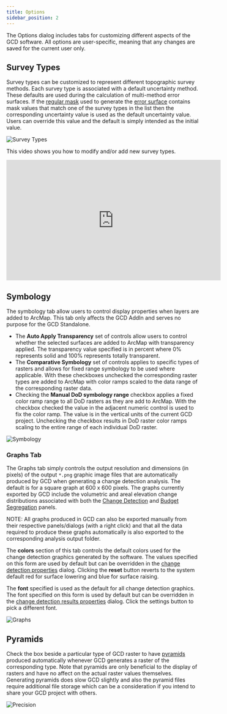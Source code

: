 ```yaml
---
title: Options
sidebar_position: 2
---
```


The Options dialog includes tabs for customizing different aspects of the GCD software. All options are user-specific, meaning that any changes are saved for the current user only.

## Survey Types

Survey types can be customized to represent different topographic survey methods. Each survey type is associated with a default uncertainty method. These defaults are used during the calculation of multi-method error surfaces. If the [regular mask](/Help/Inputs/Masks/regular-masks) used to generate the [error surface](/Help/Inputs/error-surfaces) contains mask values that match one of the survey types in the list then the corresponding uncertainty value is used as the default uncertainty value. Users can override this value and the default is simply intended as the initial value.

![Survey Types](/img/CommandRefs/03_Customize/options-survey-types.png)

This video shows you how to modify and/or add new survey types.

<iframe width="560" height="315" src="https://www.youtube.com/embed/ncR_m23hy18" frameBorder="0" allow="encrypted-media" allowFullScreen title="Survey Types Video"></iframe>

## Symbology

The symbology tab allow users to control display properties when layers are added to ArcMap. This tab only affects the GCD AddIn and serves no purpose for the GCD Standalone.

* The **Auto Apply Transparency** set of controls allow users to control whether the selected surfaces are added to ArcMap with transparency applied. The transparency value specified is in percent where 0% represents solid and 100% represents totally transparent.
* The **Comparative Symbology** set of controls applies to specific types of rasters and allows for fixed range symbology to be used where applicable. With these checkboxes unchecked the corresponding raster types are added to ArcMap with color ramps scaled to the data range of the corresponding raster data.
* Checking the **Manual DoD symbology range** checkbox applies a fixed color ramp range to all DoD rasters as they are add to ArcMap. With the checkbox checked the value in the adjacent numeric control is used to fix the color ramp. The value is in the vertical units of the current GCD project. Unchecking the checkbox results in DoD raster color ramps scaling to the entire range of each individual DoD raster.

![Symbology](/img/CommandRefs/03_Customize/options-symbology.png)

### Graphs Tab

The Graphs tab simply controls the output resolution and dimensions (in pixels) of the output `*.png` graphic image files that are automatically produced by GCD when generating a change detection analysis. The default is for a square graph at 600 x 600 pixels. The graphs currently exported by GCD include the volumetric and areal elevation change distributions associated with both the [Change Detection](/Help/Analyses/Change_Detection/change-detection) and [Budget Segregation](/Help/Analyses/Budget_Segregation/budget-segregation) panels.

NOTE: All graphs produced in GCD can also be exported manually from their respective panels/dialogs (with a right click) and that all the data required to produce these graphs automatically is also exported to the corresponding analysis output folder.

The **colors** section of this tab controls the default colors used for the change detection graphics generated by the software. The values specified on this form are used by default but can be overridden in the [change detection properties](/Help/Analyses/Change_Detection/change-detection) dialog. Clicking the **reset** button reverts to the system default red for surface lowering and blue for surface raising.

The **font** specified is used as the default for all change detection graphics. The font specified on this form is used by default but can be overridden in the [change detection results properties](/Help/Analyses/Change_Detection/change-detection-results#chart-settings) dialog. Click the settings button to pick a different font.

![Graphs](/img/CommandRefs/03_Customize/options-graphs.png)

## Pyramids

Check the box beside a particular type of GCD raster to have [pyramids](http://desktop.arcgis.com/en/arcmap/10.3/manage-data/raster-and-images/raster-pyramids.htm) produced automatically whenever GCD generates a raster of the corresponding type. Note that pyramids are only beneficial to the display of rasters and have no affect on the actual raster values themselves. Generating pyramids does slow GCD slightly and also the pyramid files require additional file storage which can be a consideration if you intend to share your GCD project with others.

![Precision](/img/CommandRefs/03_Customize/options-pyramids.png)
